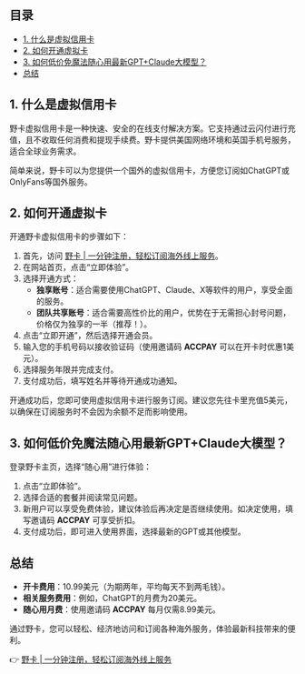 ## 目录
- [1. 什么是虚拟信用卡](#1-什么是虚拟信用卡)
- [2. 如何开通虚拟卡](#2-如何开通虚拟卡)
- [3. 如何低价免魔法随心用最新GPT+Claude大模型？](#3-如何低价免魔法随心用最新gptclaude大模型)
- [总结](#总结)

## 1. 什么是虚拟信用卡

野卡虚拟信用卡是一种快速、安全的在线支付解决方案。它支持通过云闪付进行充值，且不收取任何消费和提现手续费。野卡提供美国网络环境和英国手机号服务，适合全球业务需求。

简单来说，野卡可以为您提供一个国外的虚拟信用卡，方便您订阅如ChatGPT或OnlyFans等国外服务。

## 2. 如何开通虚拟卡

开通野卡虚拟信用卡的步骤如下：

1. 首先，访问 [野卡 | 一分钟注册，轻松订阅海外线上服务](https://bit.ly/bewildcard)。
2. 在网站首页，点击“立即体验”。
3. 选择开通方式：
   - **独享账号**：适合需要使用ChatGPT、Claude、X等软件的用户，享受全面的服务。
   - **团队共享账号**：适合需要高性价比的用户，优势在于无需担心封号问题，价格仅为独享的一半（推荐！）。
4. 点击“立即开通”，然后选择开通会员。
5. 输入您的手机号码以接收验证码（使用邀请码 **ACCPAY** 可以在开卡时优惠1美元）。
6. 选择服务年限并完成支付。
7. 支付成功后，填写姓名并等待开通成功通知。

开通成功后，您即可使用虚拟信用卡进行服务订阅。建议您先往卡里充值5美元，以确保在订阅服务时不会因为余额不足而影响使用。

## 3. 如何低价免魔法随心用最新GPT+Claude大模型？

登录野卡主页，选择“随心用”进行体验：

1. 点击“立即体验”。
2. 选择合适的套餐并阅读常见问题。
3. 新用户可以享受免费体验，建议体验后再决定是否继续使用。如决定使用，填写邀请码 **ACCPAY** 可享受折扣。
4. 支付成功后，即可进入使用界面，选择最新的GPT或其他模型。

## 总结

- **开卡费用**：10.99美元（为期两年，平均每天不到两毛钱）。
- **相关服务费用**：例如，ChatGPT的月费为20美元。
- **随心用月费**：使用邀请码 **ACCPAY** 每月仅需8.99美元。

通过野卡，您可以轻松、经济地访问和订阅各种海外服务，体验最新科技带来的便利。

👉 [野卡 | 一分钟注册，轻松订阅海外线上服务](https://bit.ly/bewildcard)